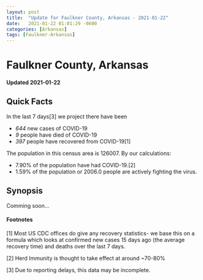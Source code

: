 ```yaml
---
layout: post
title:  "Update for Faulkner County, Arkansas - 2021-01-22"
date:   2021-01-22 01:01:29 -0600
categories: [Arkansas]
tags: [Faulkner-Arkansas]
---
```


# Faulkner County, Arkansas
#### Updated 2021-01-22

## Quick Facts

In the last 7 days[3] we project there have been
- *644* new cases of COVID-19
- *9* people have died of COVID-19
- *397* people have recovered from COVID-19[1]

The population in this census area is 126007. By our calculations:
- 7.90% of the population have had COVID-19.[2]
- 1.59% of the population or 2006.0 people are actively fighting the virus.

## Synopsis

Comming soon...


#### Footnotes

[1] Most US CDC offices do give any recovery statistics- we base this on a formula which looks at confirmed new cases
15 days ago (the average recovery time) and deaths over the last 7 days.

[2] Herd Immunity is thought to take effect at around ~70-80%

[3] Due to reporting delays, this data may be incomplete.
 
    